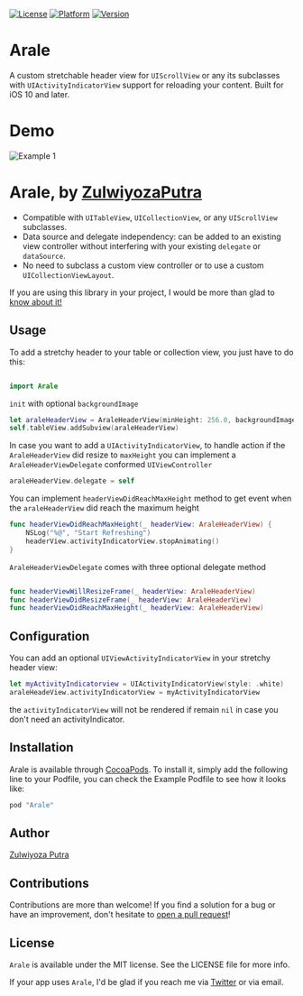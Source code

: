 [![License](https://img.shields.io/cocoapods/l/Arale.svg?style=flat)](http://cocoapods.org/pods/Arale)
[![Platform](https://img.shields.io/cocoapods/p/Arale.svg?style=flat)](http://cocoapods.org/pods/Arale)
[![Version](https://img.shields.io/cocoapods/v/Arale.svg?style=flat)](http://cocoapods.org/pods/Arale)

# Arale
A custom stretchable header view for `UIScrollView` or any its subclasses with `UIActivityIndicatorView` support for reloading your content. Built for iOS 10 and later.

# Demo
![Example 1](https://media.giphy.com/media/1qbl6sAB2EJh0fi9p7/giphy.gif)

# Arale, by [ZulwiyozaPutra](https://twitter.com/ZulwiyozaPutra)

- Compatible with `UITableView`, `UICollectionView`, or any `UIScrollView` subclasses.
- Data source and delegate independency: can be added to an existing view controller without interfering with your existing `delegate` or `dataSource`.
- No need to subclass a custom view controller or to use a custom `UICollectionViewLayout`.


If you are using this library in your project, I would be more than glad to [know about it!](mailto:zulwiyozaputra@gmail.com)

## Usage

To add a stretchy header to your table or collection view, you just have to do this:

```swift

import Arale
```

`init` with optional `backgroundImage`
```swift
let araleHeaderView = AraleHeaderView(minHeight: 256.0, backgroundImage: myBackgroundImage)
self.tableView.addSubview(araleHeaderView)
```

In case you want to add a `UIActivityIndicatorView`, to handle action if the `AraleHeaderView` did resize to `maxHeight` you can implement a `AraleHeaderViewDelegate` conformed `UIViewController`
```swift
araleHeaderView.delegate = self
```

You can implement `headerViewDidReachMaxHeight` method to get event when the `araleHeaderView` did reach the maximum height
```swift
func headerViewDidReachMaxHeight(_ headerView: AraleHeaderView) {
    NSLog("%@", "Start Refreshing")
    headerView.activityIndicatorView.stopAnimating()
}
```
`AraleHeaderViewDelegate` comes with three optional delegate method
```swift

func headerViewWillResizeFrame(_ headerView: AraleHeaderView)
func headerViewDidResizeFrame(_ headerView: AraleHeaderView)
func headerViewDidReachMaxHeight(_ headerView: AraleHeaderView)
```

## Configuration

You can add an optional `UIViewActivityIndicatorView` in your stretchy header view:
```swift
let myActivityIndicatorview = UIActivityIndicatorView(style: .white)
araleHeadeView.activityIndicatorView = myActivityIndicatorView
```

the `activityIndicatorView` will not be rendered if remain `nil` in case you don't need an activityIndicator.



## Installation

Arale is available through [CocoaPods](http://cocoapods.org). To install it, simply add the following line to your Podfile, you can check the Example Podfile to see how it looks like:

```ruby
pod "Arale"
```

## Author

[Zulwiyoza Putra](https://twitter.com/zulwiyozaputra)

## Contributions

Contributions are more than welcome! If you find a solution for a bug or have an improvement, don't hesitate to [open a pull request](https://github.com/ZulwiyozaPutra/Arale/compare)!

## License

`Arale` is available under the MIT license. See the LICENSE file for more info.

If your app uses `Arale`, I'd be glad if you reach me via [Twitter](https://twitter.com/zulwiyozaputra) or via email.
